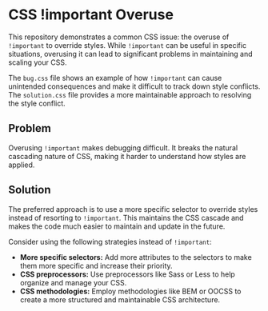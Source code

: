# CSS !important Overuse

This repository demonstrates a common CSS issue: the overuse of `!important` to override styles. While `!important` can be useful in specific situations, overusing it can lead to significant problems in maintaining and scaling your CSS.

The `bug.css` file shows an example of how `!important` can cause unintended consequences and make it difficult to track down style conflicts.  The `solution.css` file provides a more maintainable approach to resolving the style conflict.

## Problem

Overusing `!important` makes debugging difficult. It breaks the natural cascading nature of CSS, making it harder to understand how styles are applied.

## Solution

The preferred approach is to use a more specific selector to override styles instead of resorting to `!important`. This maintains the CSS cascade and makes the code much easier to maintain and update in the future.

Consider using the following strategies instead of `!important`:

- **More specific selectors:** Add more attributes to the selectors to make them more specific and increase their priority. 
- **CSS preprocessors:** Use preprocessors like Sass or Less to help organize and manage your CSS.
- **CSS methodologies:** Employ methodologies like BEM or OOCSS to create a more structured and maintainable CSS architecture.